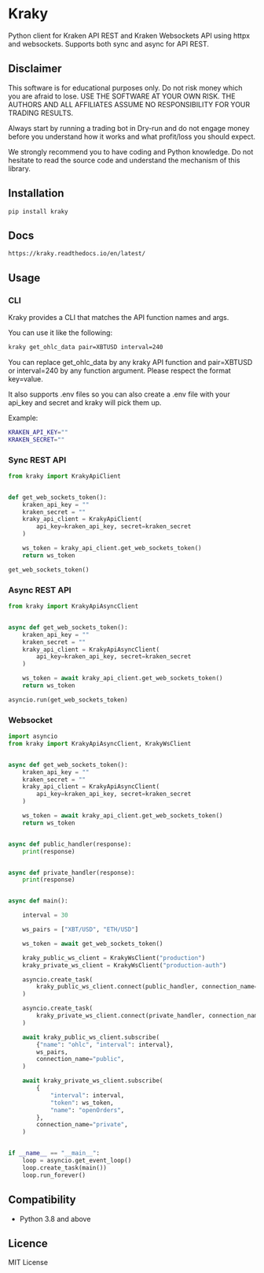 # Kraky
Python client for Kraken API REST and Kraken Websockets API using httpx and websockets.
Supports both sync and async for API REST.

## Disclaimer
This software is for educational purposes only. Do not risk money which you are afraid to lose. USE THE SOFTWARE AT YOUR OWN RISK. THE AUTHORS AND ALL AFFILIATES ASSUME NO RESPONSIBILITY FOR YOUR TRADING RESULTS.

Always start by running a trading bot in Dry-run and do not engage money before you understand how it works and what profit/loss you should expect.

We strongly recommend you to have coding and Python knowledge. Do not hesitate to read the source code and understand the mechanism of this library.

## Installation 
    pip install kraky

## Docs

    https://kraky.readthedocs.io/en/latest/

## Usage

### CLI

Kraky provides a CLI that matches the API function names and args.

You can use it like the following:

```bash
kraky get_ohlc_data pair=XBTUSD interval=240
```

You can replace get_ohlc_data by any kraky API function and pair=XBTUSD or interval=240 by any function argument.
Please respect the format key=value.

It also supports .env files so you can also create a .env file with your api_key and secret and kraky will pick them up.

Example:
```bash
KRAKEN_API_KEY=""
KRAKEN_SECRET=""
```

### Sync REST API
```python
from kraky import KrakyApiClient


def get_web_sockets_token():
    kraken_api_key = ""
    kraken_secret = ""
    kraky_api_client = KrakyApiClient(
        api_key=kraken_api_key, secret=kraken_secret
    )

    ws_token = kraky_api_client.get_web_sockets_token()
    return ws_token

get_web_sockets_token()
```

### Async REST API
```python
from kraky import KrakyApiAsyncClient


async def get_web_sockets_token():
    kraken_api_key = ""
    kraken_secret = ""
    kraky_api_client = KrakyApiAsyncClient(
        api_key=kraken_api_key, secret=kraken_secret
    )

    ws_token = await kraky_api_client.get_web_sockets_token()
    return ws_token

asyncio.run(get_web_sockets_token)
```

### Websocket

```python
import asyncio
from kraky import KrakyApiAsyncClient, KrakyWsClient


async def get_web_sockets_token():
    kraken_api_key = ""
    kraken_secret = ""
    kraky_api_client = KrakyApiAsyncClient(
        api_key=kraken_api_key, secret=kraken_secret
    )

    ws_token = await kraky_api_client.get_web_sockets_token()
    return ws_token


async def public_handler(response):
    print(response)


async def private_handler(response):
    print(response)


async def main():

    interval = 30

    ws_pairs = ["XBT/USD", "ETH/USD"]

    ws_token = await get_web_sockets_token()

    kraky_public_ws_client = KrakyWsClient("production")
    kraky_private_ws_client = KrakyWsClient("production-auth")

    asyncio.create_task(
        kraky_public_ws_client.connect(public_handler, connection_name="public")
    )

    asyncio.create_task(
        kraky_private_ws_client.connect(private_handler, connection_name="private")
    )

    await kraky_public_ws_client.subscribe(
        {"name": "ohlc", "interval": interval},
        ws_pairs,
        connection_name="public",
    )

    await kraky_private_ws_client.subscribe(
        {
            "interval": interval,
            "token": ws_token,
            "name": "openOrders",
        },
        connection_name="private",
    )


if __name__ == "__main__":
    loop = asyncio.get_event_loop()
    loop.create_task(main())
    loop.run_forever()

```

## Compatibility

- Python 3.8 and above

## Licence

MIT License
